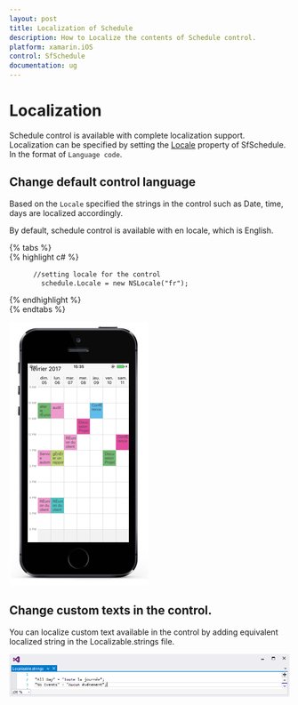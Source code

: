 ```yaml
---
layout: post
title: Localization of Schedule
description: How to Localize the contents of Schedule control.
platform: xamarin.iOS
control: SfSchedule
documentation: ug
---
```


# Localization

Schedule control is available with complete localization support. Localization can be specified by setting the [Locale](https://help.syncfusion.com/cr/cref_files/xamarin-ios/sfschedule/Syncfusion.SfSchedule.iOS~Syncfusion.SfSchedule.iOS.SFSchedule~Locale.html) property of SfSchedule. In the format of `Language code`.

## Change default control language

Based on the `Locale` specified the strings in the control such as Date, time, days are localized accordingly.

By default, schedule control is available with en locale, which is English.

{% tabs %}   
{% highlight c# %}   
    
          //setting locale for the control
            schedule.Locale = new NSLocale("fr");
 
{% endhighlight %}   
{% endtabs %}   

![](LocalizationGlobalization_images/Localization.png)   

## Change custom texts in the control.

You can localize custom text available in the control by adding equivalent localized string in the Localizable.strings file. 

![](LocalizationGlobalization_images/Localization_IOS.png)  

